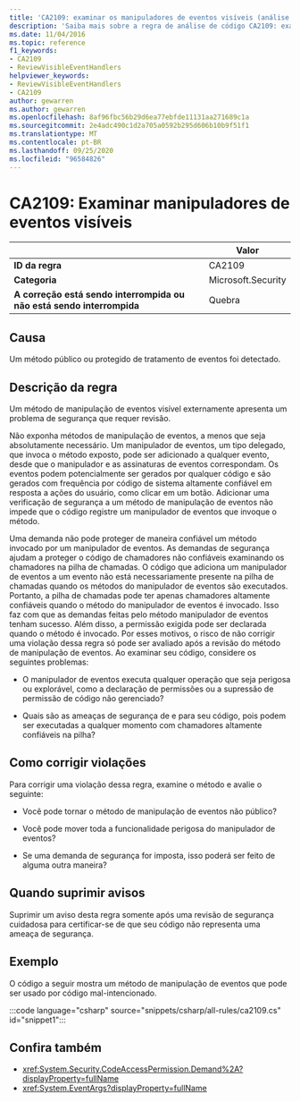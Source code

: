 ```yaml
---
title: 'CA2109: examinar os manipuladores de eventos visíveis (análise de código)'
description: 'Saiba mais sobre a regra de análise de código CA2109: examinar manipuladores de eventos visíveis'
ms.date: 11/04/2016
ms.topic: reference
f1_keywords:
- CA2109
- ReviewVisibleEventHandlers
helpviewer_keywords:
- ReviewVisibleEventHandlers
- CA2109
author: gewarren
ms.author: gewarren
ms.openlocfilehash: 8af96fbc56b29d6ea77ebfde11131aa271689c1a
ms.sourcegitcommit: 2e4adc490c1d2a705a0592b295d606b10b9f51f1
ms.translationtype: MT
ms.contentlocale: pt-BR
ms.lasthandoff: 09/25/2020
ms.locfileid: "96584826"
---
```

# <a name="ca2109-review-visible-event-handlers"></a>CA2109: Examinar manipuladores de eventos visíveis

| | Valor |
|-|-|
| **ID da regra** |CA2109|
| **Categoria** |Microsoft.Security|
| **A correção está sendo interrompida ou não está sendo interrompida** |Quebra|

## <a name="cause"></a>Causa

Um método público ou protegido de tratamento de eventos foi detectado.

## <a name="rule-description"></a>Descrição da regra

Um método de manipulação de eventos visível externamente apresenta um problema de segurança que requer revisão.

Não exponha métodos de manipulação de eventos, a menos que seja absolutamente necessário. Um manipulador de eventos, um tipo delegado, que invoca o método exposto, pode ser adicionado a qualquer evento, desde que o manipulador e as assinaturas de eventos correspondam. Os eventos podem potencialmente ser gerados por qualquer código e são gerados com frequência por código de sistema altamente confiável em resposta a ações do usuário, como clicar em um botão. Adicionar uma verificação de segurança a um método de manipulação de eventos não impede que o código registre um manipulador de eventos que invoque o método.

Uma demanda não pode proteger de maneira confiável um método invocado por um manipulador de eventos. As demandas de segurança ajudam a proteger o código de chamadores não confiáveis examinando os chamadores na pilha de chamadas. O código que adiciona um manipulador de eventos a um evento não está necessariamente presente na pilha de chamadas quando os métodos do manipulador de eventos são executados. Portanto, a pilha de chamadas pode ter apenas chamadores altamente confiáveis quando o método do manipulador de eventos é invocado. Isso faz com que as demandas feitas pelo método manipulador de eventos tenham sucesso. Além disso, a permissão exigida pode ser declarada quando o método é invocado. Por esses motivos, o risco de não corrigir uma violação dessa regra só pode ser avaliado após a revisão do método de manipulação de eventos. Ao examinar seu código, considere os seguintes problemas:

- O manipulador de eventos executa qualquer operação que seja perigosa ou explorável, como a declaração de permissões ou a supressão de permissão de código não gerenciado?

- Quais são as ameaças de segurança de e para seu código, pois podem ser executadas a qualquer momento com chamadores altamente confiáveis na pilha?

## <a name="how-to-fix-violations"></a>Como corrigir violações

Para corrigir uma violação dessa regra, examine o método e avalie o seguinte:

- Você pode tornar o método de manipulação de eventos não público?

- Você pode mover toda a funcionalidade perigosa do manipulador de eventos?

- Se uma demanda de segurança for imposta, isso poderá ser feito de alguma outra maneira?

## <a name="when-to-suppress-warnings"></a>Quando suprimir avisos

Suprimir um aviso desta regra somente após uma revisão de segurança cuidadosa para certificar-se de que seu código não representa uma ameaça de segurança.

## <a name="example"></a>Exemplo

O código a seguir mostra um método de manipulação de eventos que pode ser usado por código mal-intencionado.

:::code language="csharp" source="snippets/csharp/all-rules/ca2109.cs" id="snippet1":::

## <a name="see-also"></a>Confira também

- <xref:System.Security.CodeAccessPermission.Demand%2A?displayProperty=fullName>
- <xref:System.EventArgs?displayProperty=fullName>
